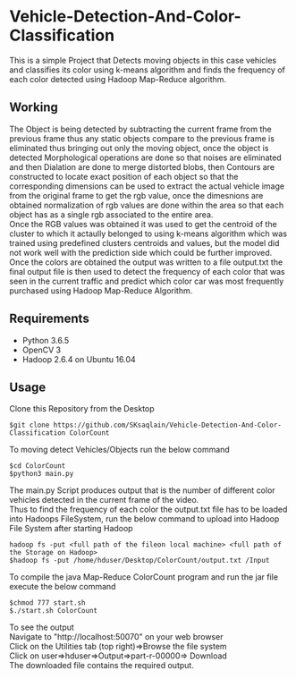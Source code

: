 # Vehicle-Detection-And-Color-Classification
This is a simple Project that Detects moving objects in this case vehicles and classifies its color using k-means algorithm and finds the frequency of each color detected using Hadoop Map-Reduce algorithm.<br/>
## Working
The Object is being detected by subtracting the current frame from the previous frame thus any static objects compare to the previous frame is eliminated thus bringing out only the moving object, once the object is detected Morphological operations are done so that noises are eliminated and then Dialation are done to merge distorted blobs, then Contours are constructed to locate exact position of each object so that the corresponding dimensions can be used to extract the actual vehicle image from the original frame to get the rgb value, once the dimesnions are obtained normalization of rgb values are done within the area so that each object has as a single rgb associated to the entire area.<br/>
Once the RGB values was obtained it was used to get the centroid of the cluster to which it actaully belonged to using k-means algorithm which was trained using predefined clusters centroids and values, but the model did not work well with the prediction side which could be further improved.<br/>
Once the colors are obtained the output was written to a file output.txt the final output file is then used to detect the frequency of each color  that was seen in the current traffic and predict which color car was most frequently purchased using Hadoop Map-Reduce Algorithm.

## Requirements
<ul>
   <li>Python 3.6.5</li>
  <li>OpenCV 3</li>
  <li>Hadoop 2.6.4 on Ubuntu 16.04</li>
</ul>

## Usage
Clone this Repository from the Desktop
```
$git clone https://github.com/SKsaqlain/Vehicle-Detection-And-Color-Classification ColorCount 
```
To moving detect Vehicles/Objects run the below command
```
$cd ColorCount
$python3 main.py
```
The main.py Script produces output that is the number of different color vehicles detected in the current frame of the video.<br/>
Thus to find the frequency of each color the output.txt file has to be loaded into Hadoops FileSystem, run the below command to upload into Hadoop File System after starting Hadoop
```
hadoop fs -put <full path of the fileon local machine> <full path of the Storage on Hadoop>
$hadoop fs -put /home/hduser/Desktop/ColorCount/output.txt /Input
```
To compile the java Map-Reduce ColorCount program and run the jar file execute the below command
```
$chmod 777 start.sh
$./start.sh ColorCount
```
To see the output<br/>
Navigate to "http://localhost:50070" on your web browser<br/>
Click on the Utilities tab (top right)=>Browse the file system<br/>
Click on user=>hduser=>Output=>part-r-00000=> Download<br/>
The downloaded file contains the required output.
